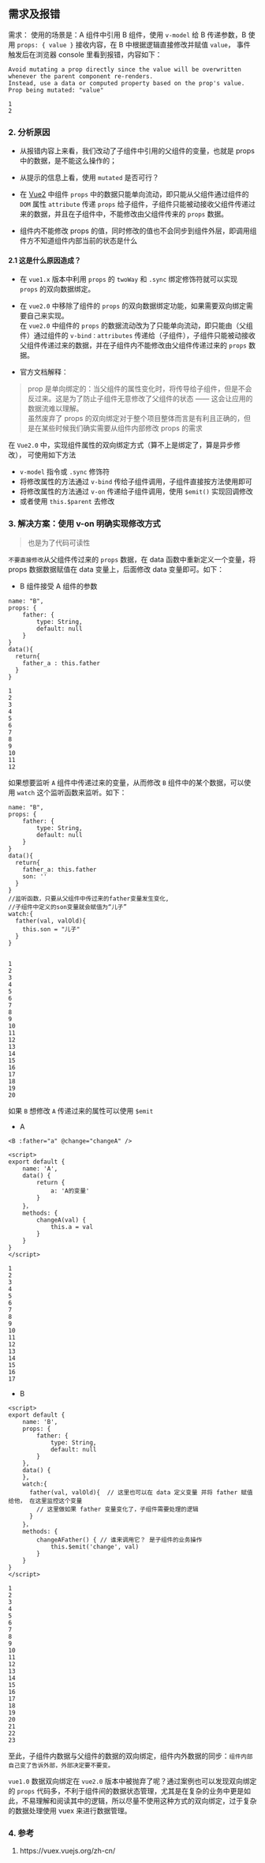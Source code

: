 ## 需求及报错

需求： 使用的场景是：A 组件中引用 B 组件，使用 `v-model` 给 B 传递参数，B 使用 `props: { value }` 接收内容，在 B 中根据逻辑直接修改并赋值 `value`， 事件触发后在浏览器 console 里看到报错，内容如下：

```
Avoid mutating a prop directly since the value will be overwritten whenever the parent component re-renders. 
Instead, use a data or computed property based on the prop's value. Prop being mutated: "value"

1
2
```

### []()[]()2. 分析原因

* 从报错内容上来看，我们改动了子组件中引用的父组件的变量，也就是 props 中的数据，是不能这么操作的；

* 从提示的信息上看，使用 `mutated` 是否可行？

* 在 [Vue2](https://cn.vuejs.org/v2/guide/components-props.html#ad) 中组件 `props` 中的数据只能单向流动，即只能从父组件通过组件的 `DOM` 属性 `attribute` 传递 `props` 给子组件，子组件只能被动接收父组件传递过来的数据，并且在子组件中，不能修改由父组件传来的 `props` 数据。

* 组件内不能修改 props 的值，同时修改的值也不会同步到组件外层，即调用组件方不知道组件内部当前的状态是什么

#### []()[]()2.1 这是什么原因造成？

* 在 `vue1.x` 版本中利用 `props` 的 `twoWay` 和 `.sync` 绑定修饰符就可以实现 `props` 的双向数据绑定。

* 在 `vue2.0` 中移除了组件的 `props` 的双向数据绑定功能，如果需要双向绑定需要自己来实现。\
  在 `vue2.0` 中组件的 `props` 的数据流动改为了只能单向流动，即只能由（父组件）通过组件的 `v-bind：attributes` 传递给（子组件），子组件只能被动接收父组件传递过来的数据，并在子组件内不能修改由父组件传递过来的 `props` 数据。

* 官方文档解释：

> prop 是单向绑定的：当父组件的属性变化时，将传导给子组件，但是不会反过来。这是为了防止子组件无意修改了父组件的状态 —— 这会让应用的数据流难以理解。\
> 虽然废弃了 props 的双向绑定对于整个项目整体而言是有利且正确的，但是在某些时候我们确实需要从组件内部修改 props 的需求

在 `Vue2.0` 中，实现组件属性的双向绑定方式（算不上是绑定了，算是异步修改）， 可使用如下方法

* `v-model` 指令或 `.sync` 修饰符
* 将修改属性的方法通过 `v-bind` 传给子组件调用，子组件直接按方法使用即可
* 将修改属性的方法通过 `v-on` 传递给子组件调用，使用 `$emit()` 实现回调修改
* 或者使用 `this.$parent` 去修改

### []()[]()3. 解决方案：使用 v-on 明确实现修改方式

> 也是为了代码可读性

`不要直接修改`从父组件传过来的 `props` 数据，在 data 函数中重新定义一个变量，将 props 数据数据赋值在 data 变量上，后面修改 data 变量即可。如下：

* B 组件接受 A 组件的参数

```
name: "B",
props: {
	father: {
		type: String,
		default: null
	}
}
data(){
  return{
    father_a : this.father
  }
}

1
2
3
4
5
6
7
8
9
10
11
12
```

如果想要监听 `A` 组件中传递过来的变量，从而修改 `B` 组件中的某个数据，可以使用 `watch` 这个监听函数来监听。如下：

```
name: "B",
props: {
	father: {
		type: String,
		default: null
	}
}
data(){
  return{
    father_a: this.father
    son: ''
  }
}
//监听函数，只要从父组件中传过来的father变量发生变化,
//子组件中定义的son变量就会赋值为“儿子”
watch:{
  father(val, valOld){
    this.son = "儿子"
  }
}


1
2
3
4
5
6
7
8
9
10
11
12
13
14
15
16
17
18
19
20
```

如果 `B` 想修改 `A` 传递过来的属性可以使用 `$emit`

* A

```
<B :father="a" @change="changeA" />

<script>
export default {
	name: 'A',
	data() {
		return {
			a: 'A的变量'
		}
	}，
	methods: {
		changeA(val) {
			this.a = val
		}
	}
}
</script>

1
2
3
4
5
6
7
8
9
10
11
12
13
14
15
16
17
```

* B

```
<script>
export default {
	name: 'B',
	props: {
		father: {
			type: String,
			default: null
		}
	},
	data() {
	},
	watch:{
	  father(val, valOld){  // 这里也可以在 data 定义变量 并将 father 赋值给他， 在这里监控这个变量
	    // 这里做如果 father 变量变化了，子组件需要处理的逻辑
	  }
	}，
	methods: {
		changeAFather() { // 谁来调用它？ 是子组件的业务操作
			this.$emit('change', val)
		}
	}
}
</script>

1
2
3
4
5
6
7
8
9
10
11
12
13
14
15
16
17
18
19
20
21
22
23
```

至此，子组件内数据与父组件的数据的双向绑定，组件内外数据的同步：`组件内部自己变了告诉外部，外部决定要不要变。`

`vue1.0` 数据双向绑定在 `vue2.0` 版本中被抛弃了呢？通过案例也可以发现双向绑定的 `props` 代码多，不利于组件间的数据状态管理，尤其是在复杂的业务中更是如此，不易理解和阅读其中的逻辑，所以尽量不使用这种方式的双向绑定，过于复杂的数据处理使用 vuex 来进行数据管理。

### []()[]()4. 参考

1. https\://vuex.vuejs.org/zh-cn/
